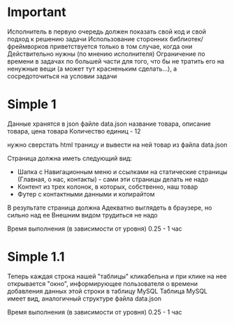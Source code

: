 # Important

Исполнитель в первую очередь должен показать свой код и свой подход к решению задачи
Использование сторонних библиотек/фреймворков приветствуется только в том случае, когда они Действительно нужны (по мнению исполнителя)
Ограничение по времени в задачах по большей части для того, что бы не тратить его на ненужные вещи (а может тут красненьким сделать…), а сосредоточиться на условии задачи


# Simple 1

Данные хранятся в json файле data.json
название товара, описание товара, цена товара
Количество единиц - 12

нужно сверстать html траницу и вывести на ней товар из файла data.json

Страница должна иметь следующий вид:
- Шапка с Навигационным меню и ссылками на статические страницы (Главная, о нас, контакты) - сами эти страницы делать не надо
- Контент из трех колонок, в которых, собственно, наш товар
- Футер с контактными данными и копирайтом

В результате страница должна Адекватно выглядеть в браузере, но сильно над ее Внешним видом трудиться не надо

Время выполнения (в зависимости от уровня) 0.25 - 1 час


# Simple 1.1

Теперь каждая строка нашей "таблицы" кликабельна и при клике на нее открывается "окно", информирующее пользователя о времени добавления данных этой строки в таблицу MySQL
Таблица MySQL имеет вид, аналогичный структуре файла data.json

Время выполнения (в зависимости от уровня) 0.25 - 1 час